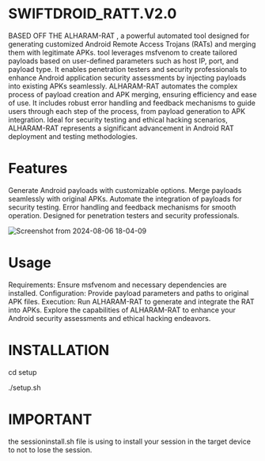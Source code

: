 #  SWIFTDROID_RATT.V2.0
BASED OFF THE ALHARAM-RAT , a powerful automated tool designed for generating customized Android Remote Access Trojans (RATs) and merging them with legitimate APKs. tool leverages msfvenom to create tailored payloads based on user-defined parameters such as host IP, port, and payload type. It enables penetration testers and security professionals to enhance Android application security assessments by injecting payloads into existing APKs seamlessly. ALHARAM-RAT automates the complex process of payload creation and APK merging, ensuring efficiency and ease of use. It includes robust error handling and feedback mechanisms to guide users through each step of the process, from payload generation to APK integration. Ideal for security testing and ethical hacking scenarios, ALHARAM-RAT represents a significant advancement in Android RAT deployment and testing methodologies.

# Features
Generate Android payloads with customizable options.
Merge payloads seamlessly with original APKs.
Automate the integration of payloads for security testing.
Error handling and feedback mechanisms for smooth operation.
Designed for penetration testers and security professionals.


![Screenshot from 2024-08-06 18-04-09](https://github.com/user-attachments/assets/a34cd88a-27b4-4388-a213-2ba5897d8d97)

# Usage
Requirements: Ensure msfvenom and necessary dependencies are installed.
Configuration: Provide payload parameters and paths to original APK files.
Execution: Run ALHARAM-RAT to generate and integrate the RAT into APKs.
Explore the capabilities of ALHARAM-RAT to enhance your Android security assessments and ethical hacking endeavors.

# INSTALLATION
cd setup 

./setup.sh

# IMPORTANT
the sessioninstall.sh file is using to install your session in the target device to not to lose the session.
